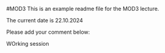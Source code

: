 #MOD3
This is an example readme file for the MOD3 lecture.

The current date is 22.10.2024

Please add your comment below:

WOrking session

